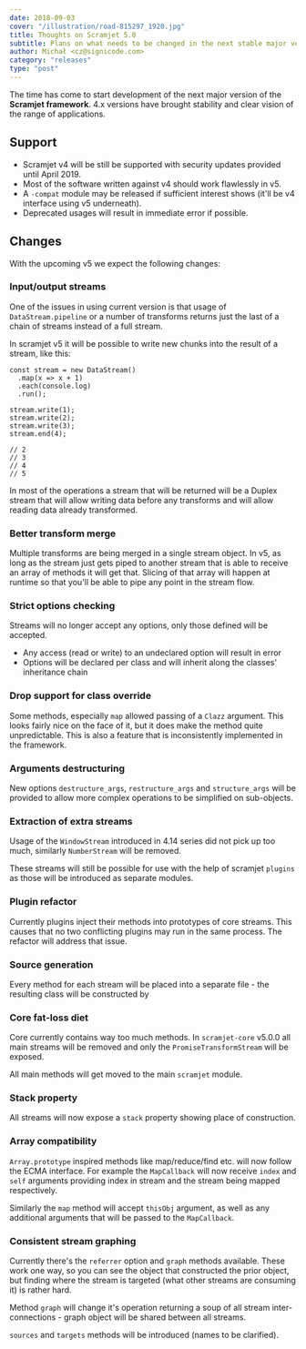 ```yaml
---
date: 2018-09-03
cover: "/illustration/road-815297_1920.jpg"
title: Thoughts on Scramjet 5.0
subtitle: Plans on what needs to be changed in the next stable major version of the framework.
author: Michał <cz@signicode.com>
category: "releases"
type: "post"
---
```


The time has come to start development of the next major version of the **Scramjet framework**. 4.x versions have brought stability and clear vision of the range of applications.

Support
-----

* Scramjet v4 will be still be supported with security updates provided until April 2019.
* Most of the software written against v4 should work flawlessly in v5.
* A `-compat` module may be released if sufficient interest shows (it'll be v4 interface using v5 underneath).
* Deprecated usages will result in immediate error if possible.

Changes
------

With the upcoming v5 we expect the following changes:

### Input/output streams

One of the issues in using current version is that usage of `DataStream.pipeline` or a number of transforms returns just the last of a chain of streams instead of a full stream.

In scramjet v5 it will be possible to write new chunks into the result of a stream, like this:

```javasctipt
const stream = new DataStream()
  .map(x => x + 1)
  .each(console.log)
  .run();

stream.write(1);
stream.write(2);
stream.write(3);
stream.end(4);

// 2
// 3
// 4
// 5
```

In most of the operations a stream that will be returned will be a Duplex stream that will allow writing
data before any transforms and will allow reading data already transformed.

### Better transform merge

Multiple transforms are being merged in a single stream object. In v5, as long as the stream just gets piped to another stream that is able to receive an array of methods it will get that. Slicing of that array will happen at runtime so that you'll be able to pipe any point in the stream flow.

### Strict options checking

Streams will no longer accept any options, only those defined will be accepted.

* Any access (read or write) to an undeclared option will result in error
* Options will be declared per class and will inherit along the classes' inheritance chain

### Drop support for class override

Some methods, especially `map` allowed passing of a `Clazz` argument. This looks fairly nice on the face of it, but it does make the method quite unpredictable. This is also a feature that is inconsistently implemented in the framework.

### Arguments destructuring

New options `destructure_args`, `restructure_args` and `structure_args` will be provided to allow more complex operations to be simplified on sub-objects.

### Extraction of extra streams

Usage of the `WindowStream` introduced in 4.14 series did not pick up too much, similarly `NumberStream` will be removed.

These streams will still be possible for use with the help of scramjet `plugins` as those will be introduced as separate modules.

### Plugin refactor

Currently plugins inject their methods into prototypes of core streams. This causes that no two conflicting plugins may run in the same process. The refactor will address that issue.

### Source generation

Every method for each stream will be placed into a separate file - the resulting class will be constructed by

### Core fat-loss diet

Core currently contains way too much methods. In `scramjet-core` v5.0.0 all main streams will be removed and only the `PromiseTransformStream` will be exposed.

All main methods will get moved to the main `scramjet` module.

### Stack property

All streams will now expose a `stack` property showing place of construction.

### Array compatibility

`Array.prototype` inspired methods like map/reduce/find etc. will now follow the ECMA interface. For example the `MapCallback` will now receive `index` and `self` arguments providing index in stream and the stream being mapped respectively.

Similarly the `map` method will accept `thisObj` argument, as well as any additional arguments that will be passed to the `MapCallback`.

### Consistent stream graphing

Currently there's the `referrer` option and `graph` methods available. These work one way, so you can see the object that constructed the prior object, but finding where the stream is targeted (what other streams are consuming it) is rather hard.

Method `graph` will change it's operation returning a soup of all stream inter-connections - graph object will be shared between all streams.

`sources` and `targets` methods will be introduced (names to be clarified).
